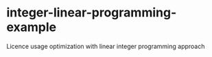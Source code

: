 # integer-linear-programming-example
Licence usage optimization with linear integer programming approach
